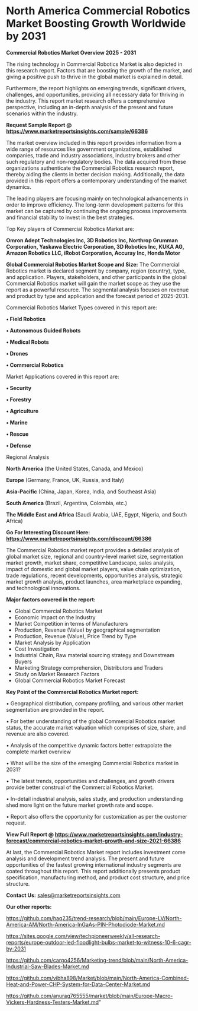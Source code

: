 # North America Commercial Robotics Market Boosting Growth Worldwide by 2031

<Strong> Commercial Robotics Market Overview 2025 - 2031</strong>

The rising technology in Commercial Robotics Market is also depicted in this research report. Factors that are boosting the growth of the market, and giving a positive push to thrive in the global market is explained in detail.

Furthermore, the report highlights on emerging trends, significant drivers, challenges, and opportunities, providing all necessary data for thriving in the industry. This report market research offers a comprehensive perspective, including an in-depth analysis of the present and future scenarios within the industry.

<strong>Request Sample Report @ <a href=https://www.marketreportsinsights.com/sample/66386>https://www.marketreportsinsights.com/sample/66386</a></strong>

The market overview included in this report provides information from a wide range of resources like government organizations, established companies, trade and industry associations, industry brokers and other such regulatory and non-regulatory bodies. The data acquired from these organizations authenticate the Commercial Robotics research report, thereby aiding the clients in better decision making. Additionally, the data provided in this report offers a contemporary understanding of the market dynamics.

The leading players are focusing mainly on technological advancements in order to improve efficiency. The long-term development patterns for this market can be captured by continuing the ongoing process improvements and financial stability to invest in the best strategies.

Top Key players of Commercial Robotics Market are:

<strong>Omron Adept Technologies Inc, 3D Robotics Inc, Northrop Grumman Corporation, Yaskawa Electric Corporation, 3D Robotics Inc, KUKA AG, Amazon Robotics LLC, iRobot Corporation, Accuray Inc, Honda Motor</strong>

<strong><b>Global Commercial Robotics Market Scope and Size:</b></strong>
The Commercial Robotics market is declared segment by company, region (country), type, and application. Players, stakeholders, and other participants in the global Commercial Robotics market will gain the market scope as they use the report as a powerful resource. The segmental analysis focuses on revenue and product by type and application and the forecast period of 2025-2031.

Commercial Robotics Market Types covered in this report are:

<strong>• Field Robotics

• Autonomous Guided Robots

• Medical Robots

• Drones

• Commercial Robotics</strong>

Market Applications covered in this report are:

<strong>• Security

• Forestry

• Agriculture

• Marine

• Rescue

• Defense</strong> 

Regional Analysis

<strong>North America</strong> (the United States, Canada, and Mexico)

<strong>Europe</strong> (Germany, France, UK, Russia, and Italy)

<strong>Asia-Pacific</strong> (China, Japan, Korea, India, and Southeast Asia)

<strong>South America</strong> (Brazil, Argentina, Colombia, etc.)

<strong>The Middle East and Africa</strong> (Saudi Arabia, UAE, Egypt, Nigeria, and South Africa)

<strong>Go For Interesting Discount Here: <a href=https://www.marketreportsinsights.com/discount/66386>https://www.marketreportsinsights.com/discount/66386</a></strong>

The Commercial Robotics market report provides a detailed analysis of global market size, regional and country-level market size, segmentation market growth, market share, competitive Landscape, sales analysis, impact of domestic and global market players, value chain optimization, trade regulations, recent developments, opportunities analysis, strategic market growth analysis, product launches, area marketplace expanding, and technological innovations.

<strong><b>Major factors covered in the report:</b></strong>
<ul>
  <li>Global Commercial Robotics Market </li>
  <li>Economic Impact on the Industry</li>
  <li>Market Competition in terms of Manufacturers</li>
  <li>Production, Revenue (Value) by geographical segmentation</li>
  <li>Production, Revenue (Value), Price Trend by Type</li>
  <li>Market Analysis by Application</li>
  <li>Cost Investigation</li>
  <li>Industrial Chain, Raw material sourcing strategy and Downstream Buyers</li>
  <li>Marketing Strategy comprehension, Distributors and Traders</li>
  <li>Study on Market Research Factors</li>
  <li>Global Commercial Robotics Market Forecast</li>
</ul>

<strong><b>Key Point of the Commercial Robotics Market report:</b></strong>

• Geographical distribution, company profiling, and various other market segmentation are provided in the report.

• For better understanding of the global Commercial Robotics market status, the accurate market valuation which comprises of size, share, and revenue are also covered.

• Analysis of the competitive dynamic factors better extrapolate the complete market overview

• What will be the size of the emerging Commercial Robotics market in 2031?

• The latest trends, opportunities and challenges, and growth drivers provide better construal of the Commercial Robotics Market.

• In-detail industrial analysis, sales study, and production understanding shed more light on the future market growth rate and scope.

• Report also offers the opportunity for customization as per the customer request.

<strong><b>View Full Report @ <a href=https://www.marketreportsinsights.com/industry-forecast/commercial-robotics-market-growth-and-size-2021-66386>https://www.marketreportsinsights.com/industry-forecast/commercial-robotics-market-growth-and-size-2021-66386</a></b></strong>


At last, the Commercial Robotics Market report includes investment come analysis and development trend analysis. The present and future opportunities of the fastest growing international industry segments are coated throughout this report. This report additionally presents product specification, manufacturing method, and product cost structure, and price structure.

<strong>Contact Us:</strong>
sales@marketreportsinsights.com

<strong>Our other reports:</strong>

<a href=https://github.com/haq235/trend-research/blob/main/Europe-LV/North-America-AM/North-America-InGaAs-PIN-Photodiode-Market.md>https://github.com/haq235/trend-research/blob/main/Europe-LV/North-America-AM/North-America-InGaAs-PIN-Photodiode-Market.md</a>

<a href=https://sites.google.com/view/techpioneerweekly/all-research-reports/europe-outdoor-led-floodlight-bulbs-market-to-witness-10-6-cagr-by-2031>https://sites.google.com/view/techpioneerweekly/all-research-reports/europe-outdoor-led-floodlight-bulbs-market-to-witness-10-6-cagr-by-2031</a>

<a href=https://github.com/cargo4256/Marketing-trend/blob/main/North-America-Industrial-Saw-Blades-Market.md>https://github.com/cargo4256/Marketing-trend/blob/main/North-America-Industrial-Saw-Blades-Market.md</a>

<a href=https://github.com/vibha898/Market/blob/main/North-America-Combined-Heat-and-Power-CHP-System-for-Data-Center-Market.md>https://github.com/vibha898/Market/blob/main/North-America-Combined-Heat-and-Power-CHP-System-for-Data-Center-Market.md</a>

<a href=https://github.com/anurag765555/market/blob/main/Europe-Macro-Vickers-Hardness-Testers-Market.md>https://github.com/anurag765555/market/blob/main/Europe-Macro-Vickers-Hardness-Testers-Market.md</a>"
